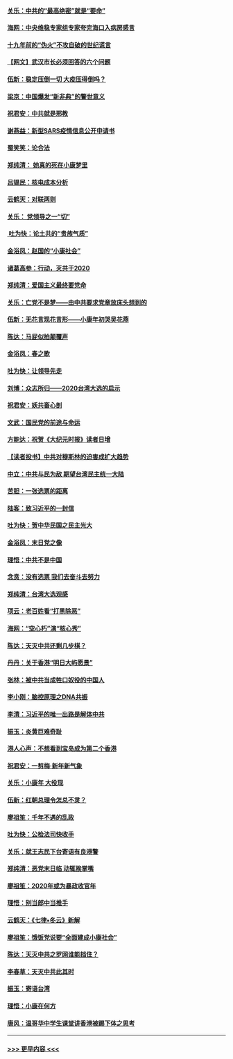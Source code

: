#### [关乐：中共的“最高绝密”就是“要命”](../pages/nsc993/n11816946.md?t=01242044) 
#### [海网：中央维稳专家组专家夸完海口入病房感言](../pages/nsc993/n11815138.md?t=01242044) 
#### [十九年前的“伪火”不攻自破的世纪谎言](../pages/nsc993/n11813238.md?t=01242044) 
#### [【网文】武汉市长必须回答的六个问题](../pages/nsc993/n11813848.md?t=01242044) 
#### [伍新：稳定压倒一切 大疫压得倒吗？](../pages/nsc993/n11812634.md?t=01242044) 
#### [梁京：中国爆发“新非典”的警世意义](../pages/nsc993/n11812554.md?t=01242044) 
#### [祝君安：中共就是邪教](../pages/nsc993/n11812431.md?t=01242044) 
#### [谢燕益：新型SARS疫情信息公开申请书](../pages/nsc993/n11808840.md?t=01242044) 
#### [蜀笑笑：论合法](../pages/nsc993/n11808064.md?t=01242044) 
#### [郑纯清： 她真的死在小康梦里](../pages/nsc993/n11806623.md?t=01242044) 
#### [吕锡民：核电成本分析](../pages/nsc993/n11806284.md?t=01242044) 
#### [云鹤天：对联两则](../pages/nsc993/n11805957.md?t=01242044) 
#### [关乐： 党领导之一“切”](../pages/nsc993/n11804505.md?t=01242044) 
#### [ 吐为快：论土共的“贵族气质”](../pages/nsc993/n11804490.md?t=01242044) 
#### [金浴凤：赵国的“小康社会”](../pages/nsc993/n11804452.md?t=01242044) 
#### [诸葛高参：行动，灭共于2020](../pages/nsc993/n11804120.md?t=01242044) 
#### [郑纯清：爱国主义最终要党命](../pages/nsc993/n11802197.md?t=01242044) 
#### [关乐：亡党不是梦——由中共要求党章放床头想到的](../pages/nsc993/n11802156.md?t=01242044) 
#### [伍新：无花言现花言形——小康年初哭吴花燕](../pages/nsc993/n11800044.md?t=01242044) 
#### [陈达：马屁似拍颠覆声](../pages/nsc993/n11800010.md?t=01242044) 
#### [金浴凤：春之歌](../pages/nsc993/n11797687.md?t=01242044) 
#### [吐为快：让领导先走](../pages/nsc993/n11797512.md?t=01242044) 
#### [刘博：众志所归——2020台湾大选的启示](../pages/nsc993/n11796878.md?t=01242044) 
#### [祝君安：妖共畜心剖](../pages/nsc993/n11794273.md?t=01242044) 
#### [文武：国民党的前途与命运](../pages/nsc993/n11794198.md?t=01242044) 
#### [方能达：祝贺《大纪元时报》读者日增](../pages/nsc993/n11793807.md?t=01242044) 
#### [【读者投书】中共对穆斯林的迫害成扩大趋势](../pages/nsc993/n11791371.md?t=01242044) 
#### [中立：中共与民为敌 期望台湾民主统一大陆](../pages/nsc993/n11790392.md?t=01242044) 
#### [苦胆：一张选票的距离](../pages/nsc993/n11788914.md?t=01242044) 
#### [陆客：致习近平的一封信](../pages/nsc993/n11788867.md?t=01242044) 
#### [吐为快：贺中华民国之民主光大](../pages/nsc993/n11788618.md?t=01242044) 
#### [金浴凤：末日党之像](../pages/nsc993/n11787475.md?t=01242044) 
#### [理悟：中共不是中国](../pages/nsc993/n11787463.md?t=01242044) 
#### [念贲：没有选票  我们去奋斗去努力](../pages/nsc993/n11787398.md?t=01242044) 
#### [郑纯清：台湾大选观感](../pages/nsc993/n11786210.md?t=01242044) 
#### [项云：老百姓看“打黑除恶”](../pages/nsc993/n11785398.md?t=01242044) 
#### [海网：“空心朽”演“核心秀”](../pages/nsc993/n11783874.md?t=01242044) 
#### [陈达：天灭中共还剩几步棋？](../pages/nsc993/n11783719.md?t=01242044) 
#### [丹丹：关于香港“明日大屿愿景”](../pages/nsc993/n11783273.md?t=01242044) 
#### [张林：被中共当成牲口奴役的中国人](../pages/nsc993/n11782397.md?t=01242044) 
#### [李小刚：脑控原理之DNA共振](../pages/nsc993/n11780962.md?t=01242044) 
#### [李清：习近平的唯一出路是解体中共](../pages/nsc993/n11780866.md?t=01242044) 
#### [振玉：炎黄巨难奇耻](../pages/nsc993/n11779632.md?t=01242044) 
#### [港人心声：不想看到宝岛成为第二个香港](../pages/nsc993/n11778817.md?t=01242044) 
#### [祝君安：一剪梅‧新年新气象](../pages/nsc993/n11776340.md?t=01242044) 
#### [关乐：小康年 大役现](../pages/nsc993/n11774213.md?t=01242044) 
#### [伍新：红朝总理令怎总不灵？](../pages/nsc993/n11770813.md?t=01242044) 
#### [廖祖笙：千年不遇的乱政](../pages/nsc993/n11770373.md?t=01242044) 
#### [吐为快：公检法司快收手](../pages/nsc993/n11770359.md?t=01242044) 
#### [关乐：就王志民下台寄语有良港警](../pages/nsc993/n11769903.md?t=01242044) 
#### [郑纯清：恶党末日临 动辄挨掌嘴](../pages/nsc993/n11769356.md?t=01242044) 
#### [廖祖笙：2020年或为暴政收官年](../pages/nsc993/n11768216.md?t=01242044) 
#### [理悟：别当郎中当推手](../pages/nsc993/n11768243.md?t=01242044) 
#### [云鹤天：《七律▪冬云》新解](../pages/nsc993/n11768204.md?t=01242044) 
#### [廖祖笙：饿饭党说要“全面建成小康社会”](../pages/nsc993/n11767482.md?t=01242044) 
#### [陈达：天灭中共之罗网谁能挡住？](../pages/nsc993/n11767465.md?t=01242044) 
#### [李春草：天灭中共此其时](../pages/nsc993/n11767452.md?t=01242044) 
#### [振玉：寄语台湾](../pages/nsc993/n11767432.md?t=01242044) 
#### [理悟：小康在何方](../pages/nsc993/n11767394.md?t=01242044) 
#### [唐风：温哥华中学生课堂讲香港被踢下体之思考](../pages/nsc993/n11766848.md?t=01242044) 

----
#### [ >>> 更早内容 <<< ](../indexes/nsc993-earlier.md)

